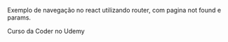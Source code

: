 Exemplo de navegação no react utilizando router, com pagina not found e params.

Curso da Coder no Udemy